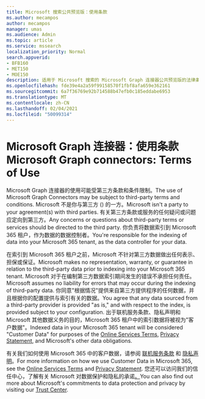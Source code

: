 ```yaml
---
title: Microsoft 搜索公共预览版：使用条款
ms.author: mecampos
author: mecampos
manager: umas
ms.audience: Admin
ms.topic: article
ms.service: mssearch
localization_priority: Normal
search.appverid:
- BFB160
- MET150
- MOE150
description: 适用于 Microsoft 搜索的 Microsoft Graph 连接器公共预览版的法律条款和条件
ms.openlocfilehash: fde39e4a2a59f99158570f1fbf8afa659e362161
ms.sourcegitcommit: 6a7f36769e92b714588b47efb0c185eddabe6953
ms.translationtype: MT
ms.contentlocale: zh-CN
ms.lasthandoff: 02/04/2021
ms.locfileid: "50099314"
---
```

<!---Previous ms.author: anfowler --->

# <a name="microsoft-graph-connectors-terms-of-use"></a><span data-ttu-id="602aa-103">Microsoft Graph 连接器：使用条款</span><span class="sxs-lookup"><span data-stu-id="602aa-103">Microsoft Graph connectors: Terms of Use</span></span>

<span data-ttu-id="602aa-104">Microsoft Graph 连接器的使用可能受第三方条款和条件限制。</span><span class="sxs-lookup"><span data-stu-id="602aa-104">The use of Microsoft Graph Connectors may be subject to third-party terms and conditions.</span></span> <span data-ttu-id="602aa-105">Microsoft 不是你与第三方 () 的一方。</span><span class="sxs-lookup"><span data-stu-id="602aa-105">Microsoft isn't a party to your agreement(s) with third parties.</span></span> <span data-ttu-id="602aa-106">有关第三方条款或服务的任何疑问或问题应定向到第三方。</span><span class="sxs-lookup"><span data-stu-id="602aa-106">Any concerns or questions about third-party terms or services should be directed to the third party.</span></span> <span data-ttu-id="602aa-107">你负责将数据索引到 Microsoft 365 租户，作为数据的数据控制者。</span><span class="sxs-lookup"><span data-stu-id="602aa-107">You're responsible for the indexing of data into your Microsoft 365 tenant, as the data controller for your data.</span></span>

<span data-ttu-id="602aa-108">在索引到 Microsoft 365 租户之前，Microsoft 不针对第三方数据做出任何表示、担保或保证。</span><span class="sxs-lookup"><span data-stu-id="602aa-108">Microsoft makes no representation, warranty, or guarantee in relation to the third-party data prior to indexing into your Microsoft 365 tenant.</span></span>  <span data-ttu-id="602aa-109">Microsoft 对于在编制第三方数据索引期间发生的错误不承担任何责任。</span><span class="sxs-lookup"><span data-stu-id="602aa-109">Microsoft assumes no liability for errors that may occur during the indexing of third-party data.</span></span>  <span data-ttu-id="602aa-110">你同意"根据情况"提供来自第三方提供程序的任何数据，并且根据你的配置提供与索引有关的数据。</span><span class="sxs-lookup"><span data-stu-id="602aa-110">You agree that any data sourced from a third-party provider is provided "as is," and with respect to the index, is provided subject to your configuration.</span></span> <span data-ttu-id="602aa-111">出于联机服务条款、隐私声明和 Microsoft 其他数据义务的目的，Microsoft 365 租户[](http://www.microsoftvolumelicensing.com/Downloader.aspx?documenttype=OST&lang=English)中的索引数据将被视为[](https://privacy.microsoft.com/privacystatement)"客户数据"。</span><span class="sxs-lookup"><span data-stu-id="602aa-111">Indexed data in your Microsoft 365 tenant will be considered "Customer Data" for purposes of the [Online Services Terms](http://www.microsoftvolumelicensing.com/Downloader.aspx?documenttype=OST&lang=English), [Privacy Statement](https://privacy.microsoft.com/privacystatement), and Microsoft's other data obligations.</span></span>

<span data-ttu-id="602aa-112">有关我们如何使用 Microsoft 365 中的客户数据，请参阅 [联机服务条款](http://www.microsoftvolumelicensing.com/Downloader.aspx?documenttype=OST&lang=English) 和 [隐私声明](https://privacy.microsoft.com/privacystatement)。</span><span class="sxs-lookup"><span data-stu-id="602aa-112">For more information on how we use Customer Data in Microsoft 365, see the [Online Services Terms](http://www.microsoftvolumelicensing.com/Downloader.aspx?documenttype=OST&lang=English) and [Privacy Statement](https://privacy.microsoft.com/privacystatement).</span></span> <span data-ttu-id="602aa-113">您还可以访问我们的信任中心，了解有关 Microsoft 对数据保护和隐私的承诺[。](https://www.microsoft.com/trust-center)</span><span class="sxs-lookup"><span data-stu-id="602aa-113">You can also find out more about Microsoft's commitments to data protection and privacy by visiting our [Trust Center](https://www.microsoft.com/trust-center).</span></span>
